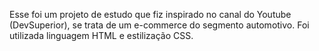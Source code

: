 Esse foi um projeto de estudo que fiz inspirado no canal do Youtube (DevSuperior), se trata de um e-commerce do segmento automotivo. Foi utilizada linguagem HTML e estilização CSS.
